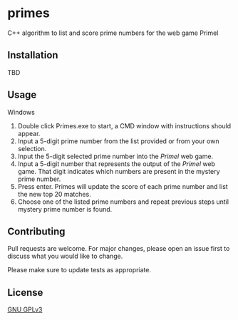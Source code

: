 # primes

C++ algorithm to list and score prime numbers for the web game Primel

## Installation

TBD

## Usage

Windows

1. Double click Primes.exe to start, a CMD window with instructions should appear.
2. Input a 5-digit prime number from the list provided or from your own selection.
3. Input the 5-digit selected prime number into the _Primel_ web game.
4. Input a 5-digit number that represents the output of the _Primel_ web game. That digit indicates which numbers are present in the mystery prime number.
5. Press enter. Primes will update the score of each prime number and list the new top 20 matches.
6. Choose one of the listed prime numbers and repeat previous steps until mystery prime number is found.


## Contributing

Pull requests are welcome. For major changes, please open an issue first to discuss what you would like to change.

Please make sure to update tests as appropriate.

## License
[GNU GPLv3]()

